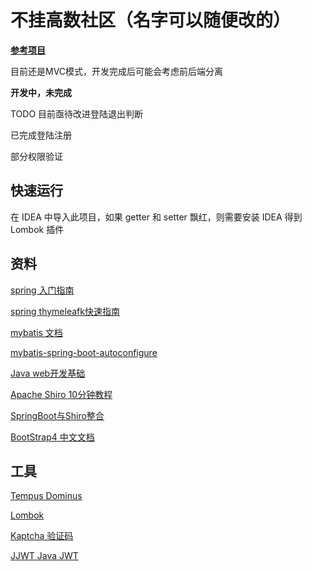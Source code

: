# 不挂高数社区（名字可以随便改的）

**[参考项目](https://github.com/codedrinker/community)**

目前还是MVC模式，开发完成后可能会考虑前后端分离

**开发中，未完成**

TODO 目前亟待改进登陆退出判断

已完成登陆注册

部分权限验证

## 快速运行

在 IDEA 中导入此项目，如果 getter 和 setter 飘红，则需要安装 IDEA 得到 Lombok 插件


## 资料
[spring 入门指南](https://spring.io/guides)

[spring thymeleafk快速指南](https://spring.io/guides/gs/serving-web-content/)

[mybatis 文档](http://www.mybatis.org/mybatis-3/zh/index.html)

[mybatis-spring-boot-autoconfigure](http://www.mybatis.org/spring-boot-starter/mybatis-spring-boot-autoconfigure/)

[Java web开发基础](http://jinxuliang.com/course/CoursePortal/Details/5a9268a9a664d72f041e0a6a)

[Apache Shiro 10分钟教程](http://shiro.apache.org/10-minute-tutorial.html)

[SpringBoot与Shiro整合](https://www.bilibili.com/video/av40342174)

[BootStrap4 中文文档](http://bs4.ntp.org.cn/)

## 工具
[Tempus Dominus](https://tempusdominus.github.io/bootstrap-4/)

[Lombok](https://www.projectlombok.org)

[Kaptcha 验证码](https://github.com/penggle/kaptcha)

[JJWT Java JWT](https://github.com/jwtk/jjwt)

